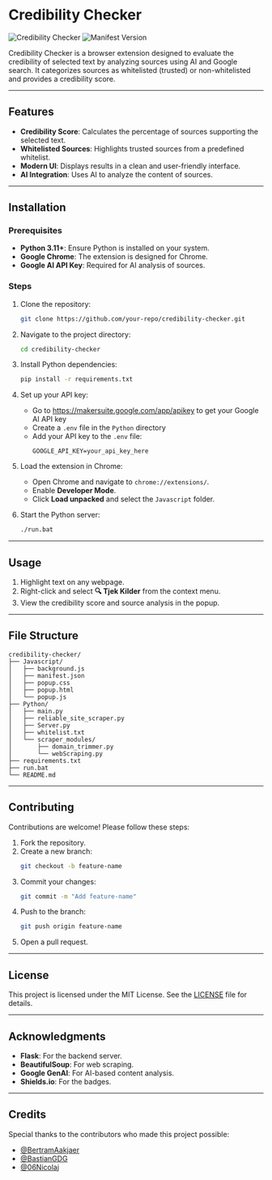 # Credibility Checker

![Credibility Checker](https://img.shields.io/badge/Version-1.0-blue.svg) ![Manifest Version](https://img.shields.io/badge/Manifest%20Version-3-green.svg)

Credibility Checker is a browser extension designed to evaluate the credibility of selected text by analyzing sources using AI and Google search. It categorizes sources as whitelisted (trusted) or non-whitelisted and provides a credibility score.

---

## Features

- **Credibility Score**: Calculates the percentage of sources supporting the selected text.
- **Whitelisted Sources**: Highlights trusted sources from a predefined whitelist.
- **Modern UI**: Displays results in a clean and user-friendly interface.
- **AI Integration**: Uses AI to analyze the content of sources.

---

## Installation

### Prerequisites

- **Python 3.11+**: Ensure Python is installed on your system.
- **Google Chrome**: The extension is designed for Chrome.
- **Google AI API Key**: Required for AI analysis of sources.

### Steps

1. Clone the repository:
   ```bash
   git clone https://github.com/your-repo/credibility-checker.git
   ```

2. Navigate to the project directory:
   ```bash
   cd credibility-checker
   ```

3. Install Python dependencies:
   ```bash
   pip install -r requirements.txt
   ```

4. Set up your API key:
   - Go to https://makersuite.google.com/app/apikey to get your Google AI API key
   - Create a `.env` file in the `Python` directory
   - Add your API key to the `.env` file:
     ```
     GOOGLE_API_KEY=your_api_key_here
     ```

5. Load the extension in Chrome:
   - Open Chrome and navigate to `chrome://extensions/`.
   - Enable **Developer Mode**.
   - Click **Load unpacked** and select the `Javascript` folder.

6. Start the Python server:
   ```bash
   ./run.bat
   ```

---

## Usage

1. Highlight text on any webpage.
2. Right-click and select **🔍 Tjek Kilder** from the context menu.
3. View the credibility score and source analysis in the popup.

---

## File Structure

```
credibility-checker/
├── Javascript/
│   ├── background.js
│   ├── manifest.json
│   ├── popup.css
│   ├── popup.html
│   └── popup.js
├── Python/
│   ├── main.py
│   ├── reliable_site_scraper.py
│   ├── Server.py
│   ├── whitelist.txt
│   └── scraper_modules/
│       ├── domain_trimmer.py
│       └── webScraping.py
├── requirements.txt
├── run.bat
└── README.md
```

---

## Contributing

Contributions are welcome! Please follow these steps:

1. Fork the repository.
2. Create a new branch:
   ```bash
   git checkout -b feature-name
   ```
3. Commit your changes:
   ```bash
   git commit -m "Add feature-name"
   ```
4. Push to the branch:
   ```bash
   git push origin feature-name
   ```
5. Open a pull request.

---

## License

This project is licensed under the MIT License. See the [LICENSE](LICENSE) file for details.

---

## Acknowledgments

- **Flask**: For the backend server.
- **BeautifulSoup**: For web scraping.
- **Google GenAI**: For AI-based content analysis.
- **Shields.io**: For the badges.

---

## Credits

Special thanks to the contributors who made this project possible:

- [@BertramAakjaer](https://github.com/BertramAakjaer)
- [@BastianGDG](https://github.com/BastianGDG)
- [@06Nicolaj](https://github.com/06Nicolaj)